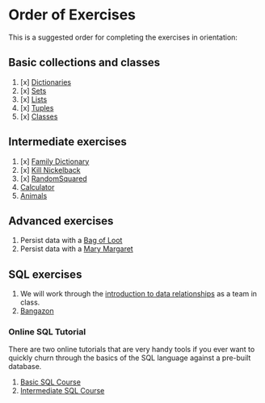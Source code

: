 # Order of Exercises

This is a suggested order for completing the exercises in orientation:

## Basic collections and classes
1. [x] [Dictionaries](01-stocks.py)
1. [x] [Sets](02-cars.py)
1. [x] [Lists](03-planets.py)
1. [x] [Tuples](04-zoo.py)
1. [x] [Classes](05-employees.py)

## Intermediate exercises
1. [x] [Family Dictionary](06-family_dict.py)
1. [x] [Kill Nickelback](07-nickelback.py)
1. [x] [RandomSquared](08-random_squared)
1. [Calculator](./09_TEST_CALCULATOR.md)
1. [Animals](./10_TEST_ANIMALS.md)

## Advanced exercises
1. Persist data with a [Bag of Loot](./12_BAG_OF_LOOT.md)
1. Persist data with a [Mary Margaret](./13_SHARED_MEMORIES.md)

## SQL exercises

1. We will work through the [introduction to data relationships](./14_MUSIC_HISTORY.md) as a team in class.
1. [Bangazon](./15_SQL_BANGAZON.md)

### Online SQL Tutorial

There are two online tutorials that are very handy tools if you ever want to quickly churn through the basics of the SQL language against a pre-built database.

1. [Basic SQL Course](http://www.sqlcourse.com/intro.html)
2. [Intermediate SQL Course](http://www.sqlcourse2.com/intro2.html)
